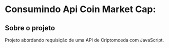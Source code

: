 # Consumindo Api Coin Market Cap:

## Sobre o projeto

Projeto abordando requisição de uma API de Criptomoeda com JavaScript.